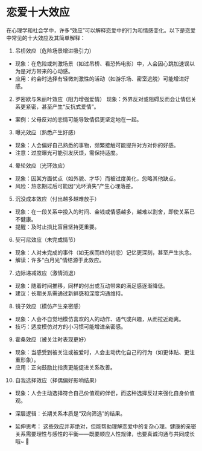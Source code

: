 # 恋爱十大效应
在心理学和社会学中，许多“效应”可以解释恋爱中的行为和情感变化。以下是恋爱中常见的十大效应及其简单解释：

1. ‌吊桥效应（危险场景增进吸引力）‌
  + 现象‌：在危险或刺激场景（如过吊桥、看恐怖电影）中，人会因心跳加速误以为是对方带来的心动感。
  + 应用‌：约会时选择有轻微刺激性的活动（如游乐场、密室逃脱）可能增进好感。

2. ‌罗密欧与朱丽叶效应（阻力增强爱情）‌
‌现象‌：外界反对或阻碍反而会让情侣关系更紧密，甚至产生“反抗式爱情”。
  + 案例‌：父母反对的恋情可能导致情侣更坚定地在一起。

3. ‌曝光效应（熟悉产生好感）‌
  + ‌现象‌：人会偏好自己熟悉的事物，频繁接触可能提升对方对你的好感。
  + ‌注意‌：过度曝光可能引发厌烦，需保持适度。

4. ‌晕轮效应（光环效应）‌
  + ‌现象‌：因某方面优点（如外貌、才华）而被过度美化，忽略其他缺点。
  + ‌风险‌：热恋期过后可能因“光环消失”产生心理落差。

5. ‌沉没成本效应（付出越多越难放手）‌
  + ‌现象‌：在一段关系中投入的时间、金钱或情感越多，越难以割舍，即使关系已不健康。
  + ‌提醒‌：及时止损比盲目坚持更重要。

6. ‌契可尼效应（未完成情节）‌
  + ‌现象‌：人对未完成的事件（如无疾而终的初恋）记忆更深刻，甚至产生执念。
  + ‌解读‌：许多“白月光”情结源于此效应。

7. ‌边际递减效应（激情消退）‌
  + ‌现象‌：随着时间推移，同样的付出或互动带来的满足感逐渐降低。
  + ‌建议‌：长期关系需通过新鲜感和深度沟通维持。

8. ‌镜子效应（模仿产生亲密感）‌
  + ‌现象‌：人会不自觉地模仿喜欢的人的动作、语气或兴趣，从而拉近距离。
  + ‌技巧‌：适度模仿对方的小习惯可能增进亲密感。

9. ‌霍桑效应（被关注时表现更好）‌
  + ‌现象‌：当感受到被关注或被爱时，人会主动优化自己的行为（如更体贴、更注重形象）。
  + ‌应用‌：正向鼓励比指责更能促进关系改善。

10. ‌自我选择效应（择偶偏好影响结果）‌
  + ‌现象‌：人会主动选择符合自己价值观的伴侣，而这种选择反过来强化自身价值观。
  + ‌深层逻辑‌：长期关系本质是“双向筛选”的结果。

+ 延伸思考：
这些效应并非绝对，但能帮助理解恋爱中的复杂心理。健康的亲密关系需要理性与感性的平衡——既要顺应人性规律，也要真诚沟通与共同成长哦~ 🌸